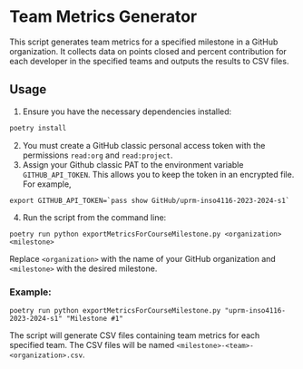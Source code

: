 # Team Metrics Generator

This script generates team metrics for a specified milestone in a GitHub organization. It collects data on points closed and percent contribution for each developer in the specified teams and outputs the results to CSV files.
## Usage

1. Ensure you have the necessary dependencies installed:
```bash
poetry install
```
2. You must create a GitHub classic personal access token with the permissions `read:org`
   and `read:project`. 
3. Assign your Github classic PAT to the environment variable `GITHUB_API_TOKEN`. This
   allows you to keep the token in an encrypted file.  For example,
```
export GITHUB_API_TOKEN=`pass show GitHub/uprm-inso4116-2023-2024-s1`
```
4. Run the script from the command line:
```
poetry run python exportMetricsForCourseMilestone.py <organization> <milestone>
```
Replace `<organization>` with the name of your GitHub organization and `<milestone>` with the desired milestone.
### Example:
```
poetry run python exportMetricsForCourseMilestone.py "uprm-inso4116-2023-2024-s1" "Milestone #1"
```
The script will generate CSV files containing team metrics for each specified team. The CSV files will be named `<milestone>-<team>-<organization>.csv`.
